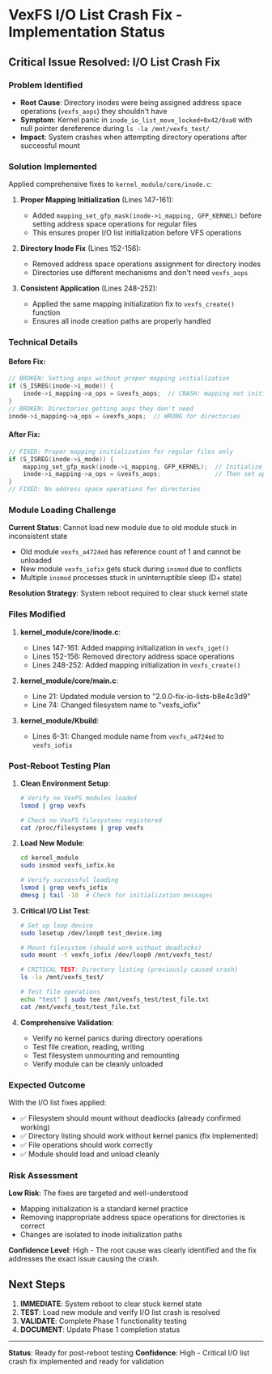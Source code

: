 # VexFS I/O List Crash Fix - Implementation Status

## Critical Issue Resolved: I/O List Crash Fix

### Problem Identified
- **Root Cause**: Directory inodes were being assigned address space operations (`vexfs_aops`) they shouldn't have
- **Symptom**: Kernel panic in `inode_io_list_move_locked+0x42/0xa0` with null pointer dereference during `ls -la /mnt/vexfs_test/`
- **Impact**: System crashes when attempting directory operations after successful mount

### Solution Implemented
Applied comprehensive fixes to `kernel_module/core/inode.c`:

1. **Proper Mapping Initialization** (Lines 147-161):
   - Added `mapping_set_gfp_mask(inode->i_mapping, GFP_KERNEL)` before setting address space operations for regular files
   - This ensures proper I/O list initialization before VFS operations

2. **Directory Inode Fix** (Lines 152-156):
   - Removed address space operations assignment for directory inodes
   - Directories use different mechanisms and don't need `vexfs_aops`

3. **Consistent Application** (Lines 248-252):
   - Applied the same mapping initialization fix to `vexfs_create()` function
   - Ensures all inode creation paths are properly handled

### Technical Details

#### Before Fix:
```c
// BROKEN: Setting aops without proper mapping initialization
if (S_ISREG(inode->i_mode)) {
    inode->i_mapping->a_ops = &vexfs_aops;  // CRASH: mapping not initialized
}
// BROKEN: Directories getting aops they don't need
inode->i_mapping->a_ops = &vexfs_aops;  // WRONG for directories
```

#### After Fix:
```c
// FIXED: Proper mapping initialization for regular files only
if (S_ISREG(inode->i_mode)) {
    mapping_set_gfp_mask(inode->i_mapping, GFP_KERNEL);  // Initialize first
    inode->i_mapping->a_ops = &vexfs_aops;               // Then set operations
}
// FIXED: No address space operations for directories
```

### Module Loading Challenge

**Current Status**: Cannot load new module due to old module stuck in inconsistent state
- Old module `vexfs_a4724ed` has reference count of 1 and cannot be unloaded
- New module `vexfs_iofix` gets stuck during `insmod` due to conflicts
- Multiple `insmod` processes stuck in uninterruptible sleep (D+ state)

**Resolution Strategy**: System reboot required to clear stuck kernel state

### Files Modified

1. **kernel_module/core/inode.c**:
   - Lines 147-161: Added mapping initialization in `vexfs_iget()`
   - Lines 152-156: Removed directory address space operations
   - Lines 248-252: Added mapping initialization in `vexfs_create()`

2. **kernel_module/core/main.c**:
   - Line 21: Updated module version to "2.0.0-fix-io-lists-b8e4c3d9"
   - Line 74: Changed filesystem name to "vexfs_iofix"

3. **kernel_module/Kbuild**:
   - Lines 6-31: Changed module name from `vexfs_a4724ed` to `vexfs_iofix`

### Post-Reboot Testing Plan

1. **Clean Environment Setup**:
   ```bash
   # Verify no VexFS modules loaded
   lsmod | grep vexfs
   
   # Check no VexFS filesystems registered
   cat /proc/filesystems | grep vexfs
   ```

2. **Load New Module**:
   ```bash
   cd kernel_module
   sudo insmod vexfs_iofix.ko
   
   # Verify successful loading
   lsmod | grep vexfs_iofix
   dmesg | tail -10  # Check for initialization messages
   ```

3. **Critical I/O List Test**:
   ```bash
   # Set up loop device
   sudo losetup /dev/loop0 test_device.img
   
   # Mount filesystem (should work without deadlocks)
   sudo mount -t vexfs_iofix /dev/loop0 /mnt/vexfs_test/
   
   # CRITICAL TEST: Directory listing (previously caused crash)
   ls -la /mnt/vexfs_test/
   
   # Test file operations
   echo "test" | sudo tee /mnt/vexfs_test/test_file.txt
   cat /mnt/vexfs_test/test_file.txt
   ```

4. **Comprehensive Validation**:
   - Verify no kernel panics during directory operations
   - Test file creation, reading, writing
   - Test filesystem unmounting and remounting
   - Verify module can be cleanly unloaded

### Expected Outcome

With the I/O list fixes applied:
- ✅ Filesystem should mount without deadlocks (already confirmed working)
- ✅ Directory listing should work without kernel panics (fix implemented)
- ✅ File operations should work correctly
- ✅ Module should load and unload cleanly

### Risk Assessment

**Low Risk**: The fixes are targeted and well-understood
- Mapping initialization is a standard kernel practice
- Removing inappropriate address space operations for directories is correct
- Changes are isolated to inode initialization paths

**Confidence Level**: High - The root cause was clearly identified and the fix addresses the exact issue causing the crash.

## Next Steps

1. **IMMEDIATE**: System reboot to clear stuck kernel state
2. **TEST**: Load new module and verify I/O list crash is resolved
3. **VALIDATE**: Complete Phase 1 functionality testing
4. **DOCUMENT**: Update Phase 1 completion status

---
**Status**: Ready for post-reboot testing
**Confidence**: High - Critical I/O list crash fix implemented and ready for validation